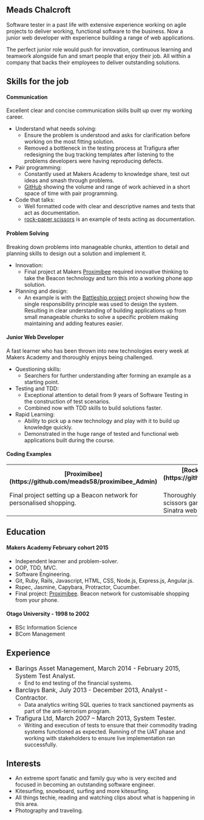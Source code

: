 ## Meads Chalcroft

Software tester in a past life with extensive experience working on agile projects to deliver working, functional software to the business. Now a junior web developer with experience building a range of web applications.

The perfect junior role would push for innovation, continuous learning and teamwork alongside fun and smart people that enjoy their job. All within a company that backs their employees to deliver outstanding solutions.

## Skills for the job

#### Communication

Excellent clear and concise communication skills built up over my working career.

* Understand what needs solving:
  - Ensure the problem is understood and asks for clarification before working on the most fitting solution.
  - Removed a bottleneck in the testing process at Trafigura after redesigning the bug tracking templates after listening to the problems developers were having reproducing defects.
* Pair programming:
  - Constantly used at Makers Academy to knowledge share, test out ideas and smash through problems.
  - [GitHub](https://github.com/meads58) showing the volume and range of work achieved in a short space of time with pair programming.
* Code that talks:
  - Well formatted code with clear and descriptive names and tests that act as documentation.
  - [rock-paper scissors](https://github.com/meads58/rps-challenge/blob/master/features/rock_paper_scissor.feature) is an example of tests acting as documentation.

#### Problem Solving

Breaking down problems into manageable chunks, attention to detail and planning skills to design out a solution and implement it.

* Innovation:
  - Final project at Makers [Proximibee](https://github.com/meads58/proximibee_Admin/blob/master/README.rdoc) required innovative thinking to take the Beacon technology and turn this into a working phone app solution.
* Planning and design:
  - An example is with the [Battleship project](https://github.com/meads58/battleships/tree/master/lib)  project showing how the single responsibility principle was used to design the system. Resulting in clear understanding of building applications up from small manageable chunks to solve a specific problem making maintaining and adding features easier.

#### Junior Web Developer

A fast learner who has been thrown into new technologies every week at Makers Academy and thoroughly enjoys being challenged.

* Questioning skills:
  - Searchers for further understanding after forming an example as a starting point.
* Testing and TDD:
  - Exceptional attention to detail from 9 years of Software Testing in the construction of test scenarios.
  - Combined now with TDD skills to build solutions faster.
* Rapid Learning:
  - Ability to pick up a new technology and play with it to build up knowledge quickly.
  - Demonstrated in the huge range of tested and functional web applications built during the course.

#### Coding Examples

<table>
  <col width=25%>
  <col width=25%>
  <col width=25%>
  <col width=25%>
  <tr>
    <th>[Proximibee](https://github.com/meads58/proximibee_Admin)</th>
    <th>[Rock Paper Scissors ](https://github.com/meads58/rps-challenge)</th>
    <th>[Instagram Clone](https://github.com/meads58/instagram-challenge) </th>
    <th>[Lizard King](https://github.com/meads58/lizardKing2)</th>
  </tr>
  <tr>
    <td valign="top">Final project setting up a Beacon network for personalised shopping.</td>
    <td valign="top">Thoroughly tested rock, paper, scissors game written in Ruby and Sinatra web framework.</td>
    <td valign="top">Weekend challenge to build an instagram clone in Rails.</td>
    <td valign="top">A really fun team hakerthon challenge using Express.js and Angular.js that ranks the funniest gif or image.</td>
  </tr>
</table>

## Education

#### Makers Academy February cohort 2015

- Independent learner and problem-solver.
- OOP, TDD, MVC.
- Software Engineering.
- Git, Ruby, Rails, Javascript, HTML, CSS, Node.js, Express.js, Angular.js.
- Rspec, Jasmine, Capybara, Protractor, Cucumber.
- Final project: [Proximibee](https://arcane-citadel-3693.herokuapp.com). Beacon network for customisable shopping from your phone.

#### Otago University - 1998 to 2002
- BSc Information Science
- BCom Management

## Experience
* <font size="3">Barings Asset Management, March 2014 - February 2015, System Test Analyst.</font>
  - End to end testing of the financial systems.
* <font size="3"> Barclays Bank, July 2013 - December 2013, Analyst - Contractor.</font>
  - Data analytics writing SQL queries to track sanctioned payments as part of the anti-terrorism program.
* <font size="3">Trafigura Ltd, March 2007 – March 2013, System Tester.</font>
  - Writing and execution of tests to ensure that their commodity trading systems functioned as expected. Running of the UAT phase and working with stakeholders to ensure live implementation ran successfully.  

## Interests
- An extreme sport fanatic and family guy who is very excited and focused in becoming an outstanding software engineer.
- Kitesurfing, snowboard, surfing and more kitesurfing.
- All things techie, reading and watching clips about what is happening in this area.
- Photography and traveling.
